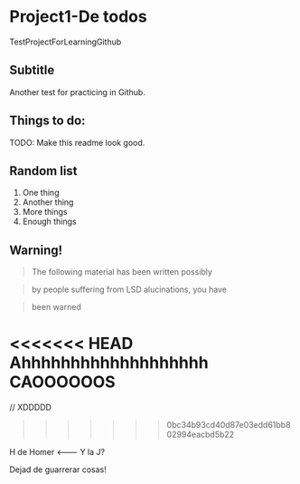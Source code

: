 # Project1-De todos
TestProjectForLearningGithub

## Subtitle

Another test for practicing in Github.

## Things to do:

TODO: Make this readme look good.

## Random list

1. One thing
2. Another thing
3. More things
4. Enough things

## Warning!

>The following material has been written possibly

>by people suffering from LSD alucinations, you have

>been warned

<<<<<<< HEAD
Ahhhhhhhhhhhhhhhhhhh CAOOOOOOS
=======
// XDDDDD
>>>>>>> 0bc34b93cd40d87e03edd61bb802994eacbd5b22


H de Homer <--- Y la J?

Dejad de guarrerar cosas!